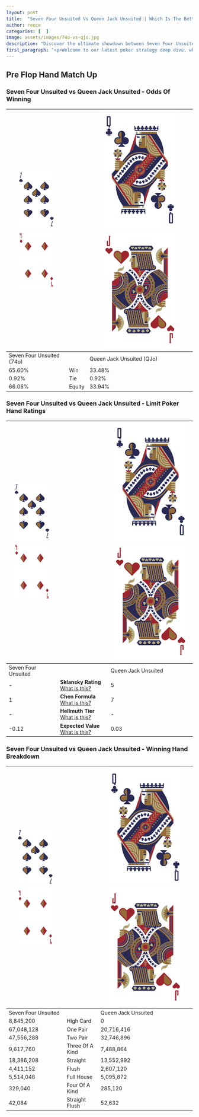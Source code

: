```yaml
---
layout: post
title:  "Seven Four Unsuited Vs Queen Jack Unsuited | Which Is The Better Hand In Poker? A Complete Guide"
author: reece
categories: [  ]
image: assets/images/74o-vs-qjo.jpg
description: "Discover the ultimate showdown between Seven Four Unsuited and Queen Jack Unsuited in poker! Uncover the odds, strategies, and scenarios where one hand triumphs over the other. Get ready to up your poker game with this thrilling analysis."
first_paragraph: "<p>Welcome to our latest poker strategy deep dive, where we're pitting two distinct hands against each other in a high-stakes showdown: Seven Four Unsuited vs Queen Jack Unsuited.</p><p>In the dynamic world of poker, every decision counts, and knowing which hand holds the upper hand is key to your success at the table.</p><p>In this article, we'll dissect these two hands, explore the scenarios where one dominates the other, and equip you with the knowledge to make strategic choices that can tip the odds in your favor.</p><p>Get ready to unravel the intriguing dynamics of these poker hands and elevate your game to new heights.</p>"
---
```




[comment]: # (sp0)

## Pre Flop Hand Match Up

<div class="table hand-ratings" markdown="1"> 



### Seven Four Unsuited vs Queen Jack Unsuited - Odds Of Winning


    
| ![image info](assets/images/hand1/7.png) ![image info](assets/images/hand1/4o.png) |  | ![image info](assets/images/hand2/Q.png) ![image info](assets/images/hand2/Jo.png) |
| -------- | -------- | -------- |
| Seven Four Unsuited (74o) |  | Queen Jack Unsuited (QJo) |
| 65.60% | Win | 33.48% |
| 0.92% | Tie | 0.92% |
| 66.06% | Equity | 33.94% |




[comment]: # (sp1)



### Seven Four Unsuited vs Queen Jack Unsuited - Limit Poker Hand Ratings


    
| ![image info](assets/images/hand1/7.png) ![image info](assets/images/hand1/4o.png) |  | ![image info](assets/images/hand2/Q.png) ![image info](assets/images/hand2/Jo.png) |
| -------- | -------- | -------- |
| Seven Four Unsuited |  | Queen Jack Unsuited |
| - | **Sklansky Rating** [What is this?](/sklansky-rating-explained) | 5 |
| 1 | **Chen Formula** [What is this?](/chen-formula-explained) | 7 |
| - | **Hellmuth Tier** [What is this?](/Hellmuth-tier-explained) | - |
| -0.12 | **Expected Value** [What is this?](/expected-value-explained) | 0.03 |




[comment]: # (sp2)



### Seven Four Unsuited vs Queen Jack Unsuited - Winning Hand Breakdown


    
| ![image info](assets/images/hand1/7.png) ![image info](assets/images/hand1/4o.png) |  | ![image info](assets/images/hand2/Q.png) ![image info](assets/images/hand2/Jo.png) |
| -------- | -------- | -------- |
| Seven Four Unsuited |  | Queen Jack Unsuited |
| 8,845,200 | High Card | 0 |
| 67,048,128 | One Pair | 20,716,416 |
| 47,556,288 | Two Pair | 32,746,896 |
| 9,617,760 | Three Of A Kind | 7,488,864 |
| 18,386,208 | Straight | 13,552,992 |
| 4,411,152 | Flush | 2,607,120 |
| 5,514,048 | Full House | 5,095,872 |
| 329,040 | Four Of A Kind | 285,120 |
| 42,084 | Straight Flush | 52,632 |




[comment]: # (sp3)



</div>

[comment]: # (sp4)



[comment]: # (sp5)

